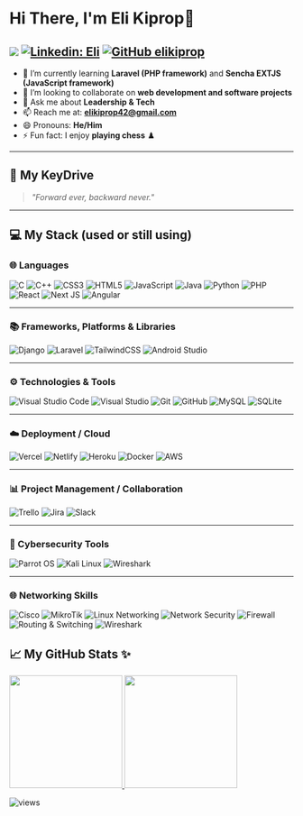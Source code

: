 # Hi There, I'm Eli Kiprop👋

<a href="https://www.twitter.com/EliKiprop9" target="_blank" rel="noreferrer"><img src="https://img.shields.io/twitter/follow/EliKiprop9?logo=twitter&style=for-the-badge&color=0891b2&labelColor=1c1917" /></a> [![Linkedin: Eli](https://img.shields.io/badge/-Eli-blue?style=for-the-badge&logo=Linkedin&Color=black&link=https://www.linkedin.com/in/eli-kiprop-b12a51240/)](https://www.linkedin.com/in/eli-kiprop-b12a51240) [![GitHub elikiprop ](https://img.shields.io/github/followers/elikiprop?label=follow&style=for-the-badge&color=black)](https://github.com/elikiprop)
---

- 🌱 I’m currently learning **Laravel (PHP framework)** and **Sencha EXTJS (JavaScript framework)**  
- 👯 I’m looking to collaborate on **web development and software projects**  
- 💬 Ask me about **Leadership & Tech**  
- 📫 Reach me at: **elikiprop42@gmail.com**  
- 😄 Pronouns: **He/Him**  
- ⚡ Fun fact: I enjoy **playing chess** ♟️  

---

## 🚀 My KeyDrive  
> *"Forward ever, backward never."*  

---

## 💻 My Stack (used or still using)

### 🌐 Languages
![C](https://img.shields.io/badge/c-%2300599C.svg?style=for-the-badge&logo=c&logoColor=white)
![C++](https://img.shields.io/badge/c%2B%2B-%2300599C.svg?style=for-the-badge&logo=c%2B%2B&logoColor=white)
![CSS3](https://img.shields.io/badge/css3-%231572B6.svg?style=for-the-badge&logo=css3&logoColor=white)
![HTML5](https://img.shields.io/badge/html5-%23E34F26.svg?style=for-the-badge&logo=html5&logoColor=white)
![JavaScript](https://img.shields.io/badge/javascript-%23323330.svg?style=for-the-badge&logo=javascript&logoColor=%23F7DF1E)
![Java](https://img.shields.io/badge/java-%23ED8B00.svg?style=for-the-badge&logo=openjdk&logoColor=white)
![Python](https://img.shields.io/badge/python-3670A0?style=for-the-badge&logo=python&logoColor=ffdd54)
![PHP](https://img.shields.io/badge/php-%23777BB4.svg?style=for-the-badge&logo=php&logoColor=white)
![React](https://img.shields.io/badge/react-%2320232a.svg?style=for-the-badge&logo=react&logoColor=%2361DAFB)
![Next JS](https://img.shields.io/badge/next.js-000000?style=for-the-badge&logo=nextdotjs&logoColor=white)
![Angular](https://img.shields.io/badge/Angular-DD0031.svg?style=for-the-badge&logo=angular&logoColor=white)

---

### 📚 Frameworks, Platforms & Libraries
![Django](https://img.shields.io/badge/django-%23092E20.svg?style=for-the-badge&logo=django&logoColor=white)
![Laravel](https://img.shields.io/badge/Laravel-FF2D20.svg?style=for-the-badge&logo=laravel&logoColor=white)
![TailwindCSS](https://img.shields.io/badge/Tailwind_CSS-38B2AC.svg?style=for-the-badge&logo=tailwind-css&logoColor=white)
![Android Studio](https://img.shields.io/badge/Android%20Studio-%2300ACD7.svg?style=for-the-badge&logo=android-studio&logoColor=white)

---

### ⚙️ Technologies & Tools
![Visual Studio Code](https://img.shields.io/badge/Visual%20Studio%20Code-0078d7.svg?style=for-the-badge&logo=visual-studio-code&logoColor=white)
![Visual Studio](https://img.shields.io/badge/Visual%20Studio-5C2D91.svg?style=for-the-badge&logo=visual-studio&logoColor=white)
![Git](https://img.shields.io/badge/Git-F05032.svg?style=for-the-badge&logo=git&logoColor=white)
![GitHub](https://img.shields.io/badge/GitHub-181717.svg?style=for-the-badge&logo=github&logoColor=white)
![MySQL](https://img.shields.io/badge/MySQL-4479A1.svg?style=for-the-badge&logo=mysql&logoColor=white)
![SQLite](https://img.shields.io/badge/SQLite-07405E.svg?style=for-the-badge&logo=sqlite&logoColor=white)

---

### ☁️ Deployment / Cloud
![Vercel](https://img.shields.io/badge/Vercel-000000.svg?style=for-the-badge&logo=vercel&logoColor=white)
![Netlify](https://img.shields.io/badge/Netlify-00C7B7.svg?style=for-the-badge&logo=netlify&logoColor=white)
![Heroku](https://img.shields.io/badge/Heroku-430098.svg?style=for-the-badge&logo=heroku&logoColor=white)
![Docker](https://img.shields.io/badge/Docker-2496ED.svg?style=for-the-badge&logo=docker&logoColor=white)
![AWS](https://img.shields.io/badge/Amazon_AWS-232F3E.svg?style=for-the-badge&logo=amazon-aws&logoColor=white)

---

### 📊 Project Management / Collaboration
![Trello](https://img.shields.io/badge/Trello-0052CC.svg?style=for-the-badge&logo=trello&logoColor=white)
![Jira](https://img.shields.io/badge/Jira-0052CC.svg?style=for-the-badge&logo=jira&logoColor=white)
![Slack](https://img.shields.io/badge/Slack-4A154B.svg?style=for-the-badge&logo=slack&logoColor=white)

---

### 🔐 Cybersecurity Tools
![Parrot OS](https://img.shields.io/badge/Parrot_OS-15AABF.svg?style=for-the-badge&logo=parrot-security&logoColor=white)
![Kali Linux](https://img.shields.io/badge/Kali_Linux-557C94.svg?style=for-the-badge&logo=kali-linux&logoColor=white)
![Wireshark](https://img.shields.io/badge/Wireshark-1679A7.svg?style=for-the-badge&logo=wireshark&logoColor=white)

---

### 🌐 Networking Skills
![Cisco](https://img.shields.io/badge/Cisco-1BA0D7.svg?style=for-the-badge&logo=cisco&logoColor=white)
![MikroTik](https://img.shields.io/badge/MikroTik-293239.svg?style=for-the-badge&logo=mikrotik&logoColor=white)
![Linux Networking](https://img.shields.io/badge/Linux_Networking-FCC624.svg?style=for-the-badge&logo=linux&logoColor=black)
![Network Security](https://img.shields.io/badge/Network_Security-FF0000.svg?style=for-the-badge&logo=letsencrypt&logoColor=white)
![Firewall](https://img.shields.io/badge/Firewall-000000.svg?style=for-the-badge&logo=security&logoColor=white)
![Routing & Switching](https://img.shields.io/badge/Routing_&_Switching-0078D7.svg?style=for-the-badge&logo=protocols&logoColor=white)
![Wireshark](https://img.shields.io/badge/Wireshark-1679A7.svg?style=for-the-badge&logo=wireshark&logoColor=white)


## 📈 My GitHub Stats ✨

<a href="https://github.com/elikiprop">
  <img height="200px" src="https://github-readme-stats.vercel.app/api?username=elikiprop&hide_title=true&hide_border=true&show_icons=true&include_all_commits=true&count_private=true&line_height=21&theme=tokyonight" />
  <img height="200px" src="https://github-readme-stats.vercel.app/api/top-langs/?username=elikiprop&hide_title=true&hide_border=true&layout=compact&langs_count=10&hide=css,html,shaderlab&theme=tokyonight"/>
</a>

![views](https://komarev.com/ghpvc/?username=elikiprop)
